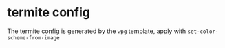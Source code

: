 # termite config

The termite config is generated by the `wpg` template, apply with `set-color-scheme-from-image`
